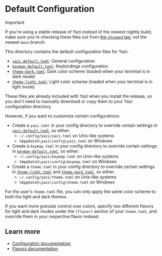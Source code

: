 # Default Configuration

> [!IMPORTANT]
> If you're using a stable release of Yazi instead of the newest nightly build, make sure you're checking these files out from [the `shipped` tag][shipped], not the newest `main` branch.

This directory contains the default configuration files for Yazi:

- [`yazi-default.toml`][yazi-default]: General configuration
- [`keymap-default.toml`][keymap-default]: Keybindings configuration
- [`theme-dark.toml`][theme-dark]: Dark color scheme (loaded when your terminal is in dark mode)
- [`theme-light.toml`][theme-light]: Light color scheme (loaded when your terminal is in light mode)

These files are already included with Yazi when you install the release, so you don't need to manually download or copy them to your Yazi configuration directory.

However, if you want to customize certain configurations:

- Create a `yazi.toml` in your config directory to override certain settings in [`yazi-default.toml`][yazi-default], so either:
  - `~/.config/yazi/yazi.toml` on Unix-like systems
  - `%AppData%\yazi\config\yazi.toml` on Windows
- Create a `keymap.toml` in your config directory to override certain settings in [`keymap-default.toml`][keymap-default], so either:
  - `~/.config/yazi/keymap.toml` on Unix-like systems
  - `%AppData%\yazi\config\keymap.toml` on Windows
- Create a `theme.toml` in your config directory to override certain settings in [`theme-light.toml`][theme-light] and [`theme-dark.toml`][theme-dark], so either:
  - `~/.config/yazi/theme.toml` on Unix-like systems
  - `%AppData%\yazi\config\theme.toml` on Windows

For the user's `theme.toml` file, you can only apply the same color scheme to both the light and dark themes.

If you want more granular control over colors, specify two different flavors for light and dark modes under the `[flavor]` section of your `theme.toml`, and override them in your respective flavor instead.

[shipped]: https://github.com/sxyazi/yazi/tree/shipped
[yazi-default]: yazi-default.toml
[keymap-default]: keymap-default.toml
[theme-dark]: theme-dark.toml
[theme-light]: theme-light.toml

## Learn more

- [Configuration documentation](https://yazi-rs.github.io/docs/configuration/overview)
- [Flavors documentation](https://yazi-rs.github.io/docs/flavors/overview)

